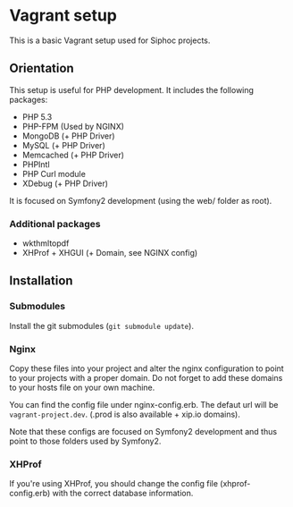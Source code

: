 # Vagrant setup
This is a basic Vagrant setup used for Siphoc projects.

## Orientation
This setup is useful for PHP development. It includes the following packages:

* PHP 5.3
* PHP-FPM (Used by NGINX)
* MongoDB (+ PHP Driver)
* MySQL (+ PHP Driver)
* Memcached (+ PHP Driver)
* PHPIntl
* PHP Curl module
* XDebug (+ PHP Driver)

It is focused on Symfony2 development (using the web/ folder as root).

### Additional packages
* wkthmltopdf
* XHProf + XHGUI (+ Domain, see NGINX config)

## Installation

### Submodules
Install the git submodules (`git submodule update`).

### Nginx
Copy these files into your project and alter the nginx configuration to point
to your projects with a proper domain. Do not forget to add these domains to
your hosts file on your own machine.

You can find the config file under nginx-config.erb. The defaut url will be
`vagrant-project.dev`. (.prod is also available + xip.io domains).

Note that these configs are focused on Symfony2 development and thus point to
those folders used by Symfony2.

### XHProf
If you're using XHProf, you should change the config file (xhprof-config.erb)
with the correct database information.
